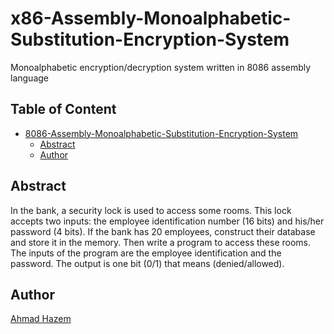 # x86-Assembly-Monoalphabetic-Substitution-Encryption-System
Monoalphabetic encryption/decryption system written in 8086 assembly language

## Table of Content
- [8086-Assembly-Monoalphabetic-Substitution-Encryption-System](#x86-assembly-monoalphabetic-substitution-encryption-system)
  * [Abstract](#abstract)
  * [Author](#author)
 

## Abstract
In the bank, a security lock is used to access some rooms. This lock accepts two inputs: the 
employee identification number (16 bits) and his/her password (4 bits). If the bank has 20 
employees, construct their database and store it in the memory. Then write a program to 
access these rooms.
The inputs of the program are the employee identification and the password.
The output is one bit (0/1) that means (denied/allowed).
 

## Author
[Ahmad Hazem](https://github.com/AhmadHazem)


